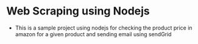 
# Web Scraping using Nodejs

- This is a sample project using nodejs for checking the product price in amazon for a given product and sending email using sendGrid
